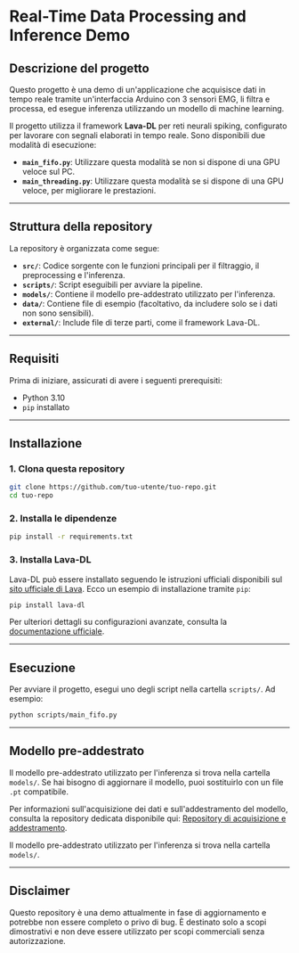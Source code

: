 # Real-Time Data Processing and Inference Demo

## Descrizione del progetto

Questo progetto è una demo di un'applicazione che acquisisce dati in tempo reale tramite un'interfaccia Arduino con 3 sensori EMG, li filtra e processa, ed esegue inferenza utilizzando un modello di machine learning.

Il progetto utilizza il framework **Lava-DL** per reti neurali spiking, configurato per lavorare con segnali elaborati in tempo reale. Sono disponibili due modalità di esecuzione:

- **`main_fifo.py`**: Utilizzare questa modalità se non si dispone di una GPU veloce sul PC.
- **`main_threading.py`**: Utilizzare questa modalità se si dispone di una GPU veloce, per migliorare le prestazioni.

---

## Struttura della repository

La repository è organizzata come segue:

- **`src/`**: Codice sorgente con le funzioni principali per il filtraggio, il preprocessing e l'inferenza.
- **`scripts/`**: Script eseguibili per avviare la pipeline.
- **`models/`**: Contiene il modello pre-addestrato utilizzato per l'inferenza.
- **`data/`**: Contiene file di esempio (facoltativo, da includere solo se i dati non sono sensibili).
- **`external/`**: Include file di terze parti, come il framework Lava-DL.

---

## Requisiti

Prima di iniziare, assicurati di avere i seguenti prerequisiti:

- Python 3.10
- `pip` installato

---

## Installazione

### 1. Clona questa repository

```bash
git clone https://github.com/tuo-utente/tuo-repo.git
cd tuo-repo
```

### 2. Installa le dipendenze

```bash
pip install -r requirements.txt
```

### 3. Installa Lava-DL

Lava-DL può essere installato seguendo le istruzioni ufficiali disponibili sul [sito ufficiale di Lava](https://lava-nc.org/). Ecco un esempio di installazione tramite `pip`:

```bash
pip install lava-dl
```

Per ulteriori dettagli su configurazioni avanzate, consulta la [documentazione ufficiale](https://lava-nc.org/docs/installation).

---

## Esecuzione

Per avviare il progetto, esegui uno degli script nella cartella `scripts/`. Ad esempio:

```bash
python scripts/main_fifo.py
```

---

## Modello pre-addestrato

Il modello pre-addestrato utilizzato per l'inferenza si trova nella cartella `models/`. Se hai bisogno di aggiornare il modello, puoi sostituirlo con un file `.pt` compatibile.

Per informazioni sull'acquisizione dei dati e sull'addestramento del modello, consulta la repository dedicata disponibile qui: [Repository di acquisizione e addestramento](https://github.com/tuo-utente/repo-acquisizione-addestramento).

Il modello pre-addestrato utilizzato per l'inferenza si trova nella cartella `models/`. 

---


## Disclaimer

Questo repository è una demo attualmente in fase di aggiornamento e potrebbe non essere completo o privo di bug.
È destinato solo a scopi dimostrativi e non deve essere utilizzato per scopi commerciali senza autorizzazione.

